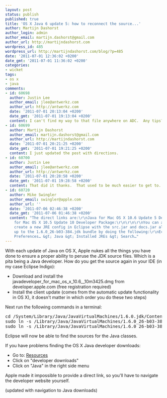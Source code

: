 ```yaml
---
layout: post
status: publish
published: true
title: 'OS X Java 6 update 5: how to reconnect the source...'
author: Martijn Dashorst
author_login: admin
author_email: martijn.dashorst@gmail.com
author_url: http://martijndashorst.com
wordpress_id: 485
wordpress_url: http://martijndashorst.com/blog/?p=485
date: '2011-07-01 12:36:02 +0200'
date_gmt: '2011-07-01 11:36:02 +0200'
categories:
- wicket
tags:
- os x
- java
comments:
- id: 60698
  author: Justin Lee
  author_email: jlee@antwerkz.com
  author_url: http://antwerkz.com
  date: '2011-07-01 20:13:04 +0200'
  date_gmt: '2011-07-01 19:13:04 +0200'
  content: I can't find my way to that file anywhere on ADC.  Any tips?
- id: 60699
  author: Martijn Dashorst
  author_email: martijn.dashorst@gmail.com
  author_url: http://martijndashorst.com
  date: '2011-07-01 20:21:25 +0200'
  date_gmt: '2011-07-01 19:21:25 +0200'
  content: I just updated the post with directions.
- id: 60700
  author: Justin Lee
  author_email: jlee@antwerkz.com
  author_url: http://antwerkz.com
  date: '2011-07-01 20:28:58 +0200'
  date_gmt: '2011-07-01 19:28:58 +0200'
  content: That did it thanks.  That used to be much easier to get to.
- id: 60720
  author: Mike Swingler
  author_email: swingler@apple.com
  author_url: ''
  date: '2011-07-06 02:46:38 +0200'
  date_gmt: '2011-07-06 01:46:38 +0200'
  content: "The direct links are:\r\nJava for Mac OS X 10.6 Update 5 Developer Package:\r\n\r\n\r\nJava
    for Mac OS X 10.5 Update 10 Developer Package:\r\n\r\n\r\nYou can also just directly
    create a new JRE config in Eclipse with the src.jar and docs.jar already wired
    up to the 1.6.0_26-b03-384.jdk bundle by doing the following:\r\nEclipse &gt;
    Preferences… &gt; Java &gt; Installed JREs &gt; Search…"
---
```

<p>With each update of Java on OS X, Apple nukes all the things you have done to ensure a proper ability to peruse the JDK source files. Which is a pita being a Java developer. How do you get the source again in your IDE (in my case Eclipse Indigo):</p>
<ul>
<li>Download and install the javadeveloper_for_mac_os_x_10.6__10m3425.dmg from developer.apple.com (free registration required)</li>
<li>Install the client update (comes from the automatic update functionality in OS X), it doesn't matter in which order you do these two steps)</li>
</ul>
<p>Next run the following commands in a terminal:</p>
<pre>cd /System/Library/Java/JavaVirtualMachines/1.6.0.jdk/Contents/Home
sudo ln -s /Library/Java/JavaVirtualMachines/1.6.0_26-b03-384.jdk/Contents/Home/src.jar
sudo ln -s /Library/Java/JavaVirtualMachines/1.6.0_26-b03-384.jdk/Contents/Home/docs.jar</pre>
<p>Eclipse will now be able to find the sources for the Java classes.</p>
<p>If you have problems finding the OS X Java developer downloads:</p>
<ul>
<li>Go to: <a href="http://developer.apple.com/resources/">Resources</a></li>
<li>Click on "developer downloads"</li>
<li>Click on "Java" in the right side menu</li>
</ul>
<p>Apple made it impossible to provide a direct link, so you'll have to navigate the developer website yourself.</p>
<p>(updated with navigation to Java downloads)</p>
